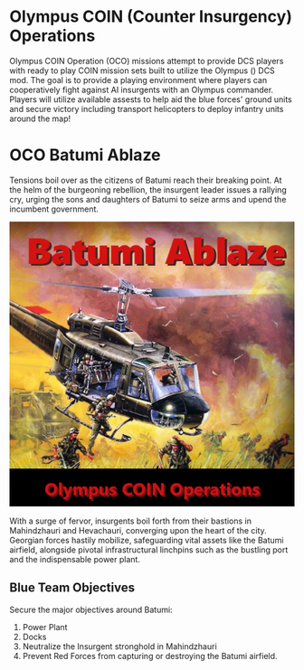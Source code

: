 # Olympus COIN (Counter Insurgency) Operations
Olympus COIN Operation (OCO) missions attempt to provide DCS players with ready to play COIN mission sets built to utilize the Olympus () DCS mod. The goal is to provide a playing environment where players can cooperatively fight against AI insurgents with an Olympus commander. Players will utilize available assests to help aid the blue forces' ground units and secure victory including transport helicopters to deploy infantry units around the map!

# OCO Batumi Ablaze
Tensions boil over as the citizens of Batumi reach their breaking point. At the helm of the burgeoning rebellion, the insurgent leader issues a rallying cry, urging the sons and daughters of Batumi to seize arms and upend the incumbent government.

![OCO Batumi Ablaze](https://github.com/zlehmann/OCO_Batumi_Ablaze/blob/main/OCO_BatumiAblaze_Cover.jpg?raw=true)

With a surge of fervor, insurgents boil forth from their bastions in Mahindzhauri and Hevachauri, converging upon the heart of the city. Georgian forces hastily mobilize, safeguarding vital assets like the Batumi airfield, alongside pivotal infrastructural linchpins such as the bustling port and the indispensable power plant.

## Blue Team Objectives
Secure the major objectives around Batumi:
1. Power Plant
2. Docks
3. Neutralize the Insurgent stronghold in Mahindzhauri
4. Prevent Red Forces from capturing or destroying the Batumi airfield.
